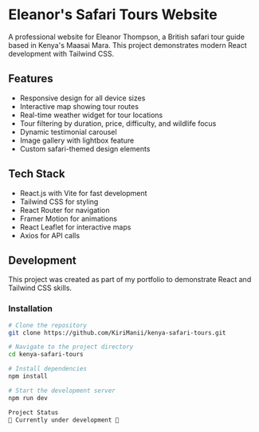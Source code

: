 # Eleanor's Safari Tours Website

A professional website for Eleanor Thompson, a British safari tour guide based in Kenya's Maasai Mara. This project demonstrates modern React development with Tailwind CSS.

## Features

- Responsive design for all device sizes
- Interactive map showing tour routes
- Real-time weather widget for tour locations
- Tour filtering by duration, price, difficulty, and wildlife focus
- Dynamic testimonial carousel
- Image gallery with lightbox feature
- Custom safari-themed design elements

## Tech Stack

- React.js with Vite for fast development
- Tailwind CSS for styling
- React Router for navigation
- Framer Motion for animations
- React Leaflet for interactive maps
- Axios for API calls

## Development

This project was created as part of my portfolio to demonstrate React and Tailwind CSS skills.

### Installation

```bash
# Clone the repository
git clone https://github.com/KiriManii/kenya-safari-tours.git

# Navigate to the project directory
cd kenya-safari-tours

# Install dependencies
npm install

# Start the development server
npm run dev

Project Status
🚧 Currently under development 🚧
